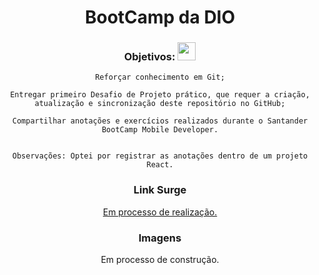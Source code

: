 <div align='center'>
<h1>BootCamp da DIO</h1>

### Objetivos: <img width=29px heidht=35px src="https://cdn-icons-png.flaticon.com/512/1484/1484625.png" />

    Reforçar conhecimento em Git;

    Entregar primeiro Desafio de Projeto prático, que requer a criação, atualização e sincronização deste repositório no GitHub;
  
    Compartilhar anotações e exercícios realizados durante o Santander BootCamp Mobile Developer.


    Observações: Optei por registrar as anotações dentro de um projeto React.

### Link Surge 
<a href="" target="_blank"> Em processo de realização.</a>

### Imagens

Em processo de construção.
</div>
